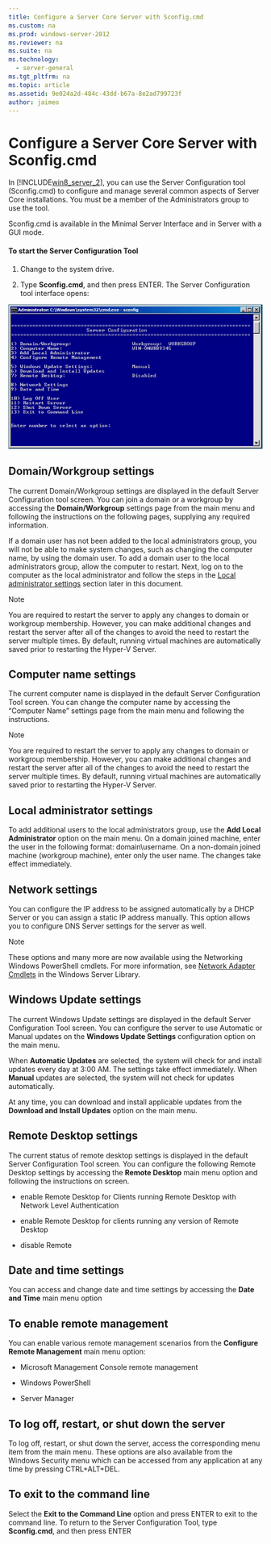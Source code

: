 ```yaml
---
title: Configure a Server Core Server with Sconfig.cmd
ms.custom: na
ms.prod: windows-server-2012
ms.reviewer: na
ms.suite: na
ms.technology: 
  - server-general
ms.tgt_pltfrm: na
ms.topic: article
ms.assetid: 9e024a2d-484c-43dd-b67a-8e2ad799723f
author: jaimeo
---
```

# Configure a Server Core Server with Sconfig.cmd
In [!INCLUDE[win8_server_2](../Token/win8_server_2_md.md)], you can use the Server Configuration tool \(Sconfig.cmd\) to configure and manage several common aspects of Server Core installations. You must be a member of the Administrators group to use the tool.  
  
Sconfig.cmd is available in the Minimal Server Interface and in Server with a GUI mode.  
  
#### To start the Server Configuration Tool  
  
1.  Change to the system drive.  
  
2.  Type **Sconfig.cmd**, and then press ENTER. The Server Configuration tool interface opens:  
  
![](../Image/Sconfigcmdscreenshot.gif)  
  
## <a name="BKMK_Domainworkgroup"></a>Domain\/Workgroup settings  
The current Domain\/Workgroup settings are displayed in the default Server Configuration tool screen. You can join a domain or a workgroup by accessing the **Domain\/Workgroup** settings page from the main menu and following the instructions on the following pages, supplying any required information.  
  
If a domain user has not been added to the local administrators group, you will not be able to make system changes, such as changing the computer name, by using the domain user. To add a domain user to the local administrators group, allow the computer to restart. Next, log on to the computer as the local administrator and follow the steps in the [Local administrator settings](assetId:///3c2f8ca4-6adc-4ebd-8daf-eb0de16c2c7d#BKMK_Localadministratorsettings) section later in this document.  
  
> [!NOTE]  
> You are required to restart the server to apply any changes to domain or workgroup membership. However, you can make additional changes and restart the server after all of the changes to avoid the need to restart the server multiple times. By default, running virtual machines are automatically saved prior to restarting the Hyper\-V Server.  
  
## Computer name settings  
The current computer name is displayed in the default Server Configuration Tool screen. You can change the computer name by accessing the “Computer Name” settings page from the main menu and following the instructions.  
  
> [!NOTE]  
> You are required to restart the server to apply any changes to domain or workgroup membership. However, you can make additional changes and restart the server after all of the changes to avoid the need to restart the server multiple times. By default, running virtual machines are automatically saved prior to restarting the Hyper\-V Server.  
  
## <a name="BKMK_Localadministratorsettings"></a>Local administrator settings  
To add additional users to the local administrators group, use the **Add Local Administrator** option on the main menu. On a domain joined machine, enter the user in the following format: domain\\username. On a non\-domain joined machine \(workgroup machine\), enter only the user name. The changes take effect immediately.  
  
## Network settings  
You can configure the IP address to be assigned automatically by a DHCP Server or you can assign a static IP address manually. This option allows you to configure DNS Server settings for the server as well.  
  
> [!NOTE]  
> These options and many more are now available using the Networking Windows PowerShell cmdlets. For more information, see [Network Adapter Cmdlets](http://technet.microsoft.com/library/jj134956.aspx) in the Windows Server Library.  
  
## Windows Update settings  
The current Windows Update settings are displayed in the default Server Configuration Tool screen. You can configure the server to use Automatic or Manual updates on the **Windows Update Settings** configuration option on the main menu.  
  
When **Automatic Updates** are selected, the system will check for and install updates every day at 3:00 AM. The settings take effect immediately. When **Manual** updates are selected, the system will not check for updates automatically.  
  
At any time, you can download and install applicable updates from the **Download and Install Updates** option on the main menu.  
  
## Remote Desktop settings  
The current status of remote desktop settings is displayed in the default Server Configuration Tool screen. You can configure the following Remote Desktop settings by accessing the **Remote Desktop** main menu option and following the instructions on screen.  
  
-   enable Remote Desktop for Clients running Remote Desktop with Network Level Authentication  
  
-   enable Remote Desktop for clients running any version of Remote Desktop  
  
-   disable Remote  
  
## Date and time settings  
You can access and change date and time settings by accessing the **Date and Time** main menu option  
  
## To enable remote management  
You can enable various remote management scenarios from the **Configure Remote Management** main menu option:  
  
-   Microsoft Management Console remote management  
  
-   Windows PowerShell  
  
-   Server Manager  
  
## To log off, restart, or shut down the server  
To log off, restart, or shut down the server, access the corresponding menu item from the main menu. These options are also available from the Windows Security menu which can be accessed from any application at any time by pressing CTRL\+ALT\+DEL.  
  
## To exit to the command line  
Select the **Exit to the Command Line** option and press ENTER to exit to the command line. To return to the Server Configuration Tool, type **Sconfig.cmd**, and then press ENTER  
  

